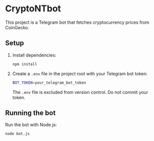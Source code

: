 # CryptoNTbot

This project is a Telegram bot that fetches cryptocurrency prices from CoinGecko.

## Setup

1. Install dependencies:
   ```sh
   npm install
   ```
2. Create a `.env` file in the project root with your Telegram bot token:
   ```sh
   BOT_TOKEN=your_telegram_bot_token
   ```
   The `.env` file is excluded from version control. Do not commit your token.

## Running the bot

Run the bot with Node.js:
```sh
node bot.js
```

